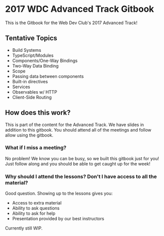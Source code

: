 # 2017 WDC Advanced Track Gitbook

This is the Gitbook for the Web Dev Club's 2017 Advanced Track!

## Tentative Topics
* Build Systems
* TypeScript/Modules
* Components/One-Way Bindings
* Two-Way Data Binding
* Scope
* Passing data between components
* Built-in directives
* Services
* Observables w/ HTTP
* Client-Side Routing


## How does this work?
This is part of the content for the Advanced Track.
We have slides in addition to this gitbook. You should attend all of the meetings and follow allow using the gitbook.

### What if I miss a meeting?
No problem! We know you can be busy, so we built this gitbook just for you! Just follow along and you should be able to get caught up for the week!

### Why should I attend the lessons? Don't I have access to all the material?
Good question. Showing up to the lessons gives you:
* Access to extra material
* Ability to ask questions
* Ability to ask for help
* Presentation provided by our best instructors

Currently still WIP.
